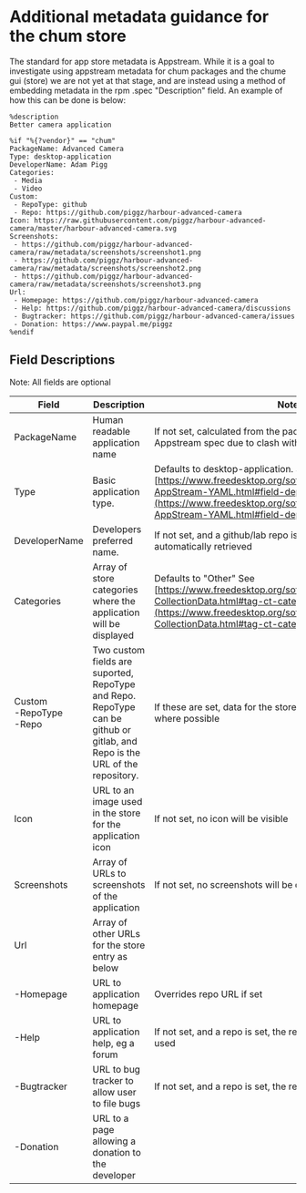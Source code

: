 # Additional metadata guidance for the chum store

The standard for app store metadata is Appstream.  While it is a goal to investigate using appstream metadata for chum packages and the chume gui (store) we are not yet at that stage, and are instead using a method of embedding metadata in the rpm .spec "Description" field.  An example of how this can be done is below:

```
%description
Better camera application

%if "%{?vendor}" == "chum"
PackageName: Advanced Camera
Type: desktop-application
DeveloperName: Adam Pigg
Categories:
 - Media
 - Video
Custom:
 - RepoType: github
 - Repo: https://github.com/piggz/harbour-advanced-camera
Icon: https://raw.githubusercontent.com/piggz/harbour-advanced-camera/master/harbour-advanced-camera.svg
Screenshots:
 - https://github.com/piggz/harbour-advanced-camera/raw/metadata/screenshots/screenshot1.png
 - https://github.com/piggz/harbour-advanced-camera/raw/metadata/screenshots/screenshot2.png
 - https://github.com/piggz/harbour-advanced-camera/raw/metadata/screenshots/screenshot3.png
Url:
 - Homepage: https://github.com/piggz/harbour-advanced-camera
 - Help: https://github.com/piggz/harbour-advanced-camera/discussions
 - Bugtracker: https://github.com/piggz/harbour-advanced-camera/issues
 - Donation: https://www.paypal.me/piggz
%endif
```

## Field Descriptions

Note: All fields are optional


| Field                          | Description                                                                                                                 | Notes                                                                                                                                                                                                                                                 |
| ------------------------------ | --------------------------------------------------------------------------------------------------------------------------- | ----------------------------------------------------------------------------------------------------------------------------------------------------------------------------------------------------------------------------------------------------- |
| PackageName                    | Human readable application name                                                                                             | If not set, calculated from the package id. Doesnt follow Appstream spec due to clash with OBS tar\_git service                                                                                                                                       |
| Type                           | Basic application type.                                                                                                     | Defaults to desktop-application. See [https://www.freedesktop.org/software/appstream/docs/sect-AppStream-YAML.html#field-dep11-type](https://www.freedesktop.org/software/appstream/docs/sect-AppStream-YAML.html#field-dep11-type) for valid entries |
| DeveloperName                  | Developers preferred name.                                                                                                  | If not set, and a github/lab repo is set then name will be automatically retrieved                                                                                                                                                                    |
| Categories                     | Array of store categories where the application will be displayed                                                           | Defaults to "Other" See [https://www.freedesktop.org/software/appstream/docs/chap-CollectionData.html#tag-ct-categories](https://www.freedesktop.org/software/appstream/docs/chap-CollectionData.html#tag-ct-categories)                              |
| Custom<br>\-RepoType<br>\-Repo | Two custom fields are suported, RepoType and Repo. RepoType can be github or gitlab, and Repo is the URL of the repository. | If these are set, data for the store will be retrieved automatically where possible                                                                                                                                                                   |
| Icon                           | URL to an image used in the store for the application icon                                                                  | If not set, no icon will be visible                                                                                                                                                                                                                   |
| Screenshots                    | Array of URLs to screenshots of the application                                                                             | If not set, no screenshots will be displayed                                                                                                                                                                                                          |
| Url                            | Array of other URLs for the store entry as below                                                                            |                                                                                                                                                                                                                                                       |
| \-Homepage                     | URL to application homepage                                                                                                 | Overrides repo URL if set                                                                                                                                                                                                                             |
| \-Help                         | URL to application help, eg a forum                                                                                         | If not set, and a repo is set, the repo discussion page will be used                                                                                                                                                                                  |
| \-Bugtracker                   | URL to bug tracker to allow user to file bugs                                                                               | If not set, and a repo is set, the repo issues page will be used                                                                                                                                                                                      |
| \-Donation                     | URL to a page allowing a donation to the developer                                                                          |                                                                                                                                                                                                                                                       |


